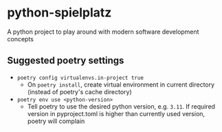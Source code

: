 # python-spielplatz

A python project to play around with modern software development concepts

## Suggested poetry settings

- `poetry config virtualenvs.in-project true`
  - On `poetry install`, create virtual environment in current directory (instead of poetry's cache directory)
- `poetry env use <python-version>`
  - Tell poetry to use the desired python version, e.g. `3.11`. If required version in pyproject.toml is higher than currently used version, poetry will complain

<!-- github-only -->
